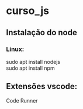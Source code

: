 # curso_js

## Instalação do node

### Linux:
sudo apt install nodejs <br>
sudo apt install npm <br>

## Extensões vscode:
Code Runner
